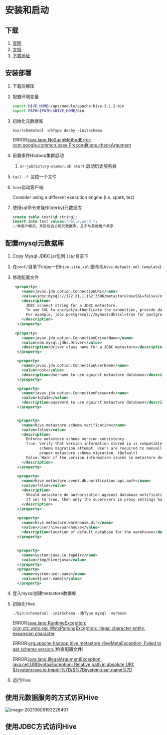 # 安装和启动

## 下载

1. [官网](https://hive.apache.org)
2. [文档](https://cwiki.apache.org/confluence/display/HIVE)
3. [下载地址](http://hive.apache.org/downloads.html)

## 安装部署

1. 下载后解压

2. 配置环境变量

   ```bash
   export HIVE_HOME=/opt/module/apache-hive-3.1.2-bin
   export PATH=$PATH:$HIVE_HOME/bin
   ```

3. 初始化元数据库

   ```base
   bin/schematool -dbType derby -initSchema
   ```

   ERROR:[java.lang.NoSuchMethodError: com.google.common.base.Preconditions.checkArgument](https://issues.apache.org/jira/browse/HIVE-22915)

4. 前置条件Hadoop集群启动

   1. `mr-jobhistory-daemon.sh start` 启动历史服务器

5. `tail -f `监控一个文件

6. `hive`启动客户端

   Consider using a different execution engine (i.e. spark, tez)

7. 使用sql命令来操作(derby)元数据库

   ```sql
   create table test(id string);
   insert into test values('hello,word');
   //单用户模式，开启后会占用元数据库，且不与其他用户共享
   ```

## 配置mysql元数据库

1. Copy Mysql JDBC jar包到 `lib/`目录下

2. 在`conf/`目录下copy一份`hive-site.xml`(重命名`hive-default.xml.template`)

3. 修改配置文件

   ```xml
    <property>
       <name>javax.jdo.option.ConnectionURL</name>
       <value>jdbc:mysql://172.21.1.162:3306/metastore?useSSL=false</value>
       <description>
         JDBC connect string for a JDBC metastore.
         To use SSL to encrypt/authenticate the connection, provide database-specific SSL flag in the connection URL.
         For example, jdbc:postgresql://myhost/db?ssl=true for postgres database.
       </description>
     </property>
         
    <property>
       <name>javax.jdo.option.ConnectionDriverName</name>
       <value>com.mysql.jdbc.Driver</value>
       <description>Driver class name for a JDBC metastore</description>
     </property>
   
     <property>
       <name>javax.jdo.option.ConnectionUserName</name>
       <value>root</value>
       <description>Username to use against metastore database</description>
     </property>
   
     <property>
       <name>javax.jdo.option.ConnectionPassword</name>
       <value>1q2w3e</value>
       <description>password to use against metastore database</description>
     </property>
   
   
     <property>
       <name>hive.metastore.schema.verification</name>
       <value>false</value>
       <description>
         Enforce metastore schema version consistency.
         True: Verify that version information stored in is compatible with one from Hive jars.  Also disable automatic
               schema migration attempt. Users are required to manually migrate schema after Hive upgrade which ensures
               proper metastore schema migration. (Default)
         False: Warn if the version information stored in metastore doesn't match with one from in Hive jars.
       </description>
     </property>
        
     <property>
       <name>hive.metastore.event.db.notification.api.auth</name>
       <value>false</value>
       <description>
         Should metastore do authorization against database notification related APIs such as get_next_notification.
         If set to true, then only the superusers in proxy settings have the permission
       </description>
     </property>
        
     <property>
       <name>hive.metastore.warehouse.dir</name>
       <value>/user/hive/warehouse</value>
       <description>location of default database for the warehouse</description>
     </property>
        
        
     <property>
       <name>system:java.io.tmpdir</name>
       <value>/tmp/hive/java</value>
     </property>
     <property>
       <name>system:user.name</name>
       <value>${user.name}</value>
     </property>
   ```

4. 登入mysql创建metastore数据库

5. 初始化Hive

   ```sql
   ./bin/schematool -initSchema -dbType mysql -verbose
   ```

   ERROR:[java.lang.RuntimeException: com.ctc.wstx.exc.WstxParsingException: Illegal character entity: expansion character](https://stackoverflow.com/questions/52783323/hive-throws-wstxparsingexception-illegal-character-entity-expansion-character)

   ERROR:[org.apache.hadoop.hive.metastore.HiveMetaException: Failed to get schema version.](https://www.guru99.com/hive-metastore-configuration-mysql.html)(检查配置文件)

   ERROR:[java.lang.IllegalArgumentException: java.net.URISyntaxException: Relative path in absolute URI: ${system:java.io.tmpdir%7D/$%7Bsystem:user.name%7D](https://stackoverflow.com/questions/27099898/java-net-urisyntaxexception-when-starting-hive)

6. 运行Hive

## 使用元数据服务的方式访问Hive

![image-20210606193226401](/home/monica/IdeaProjects/typora/Hadoop/Hive/image-20210606193226401.png)

## 使用JDBC方式访问Hive

